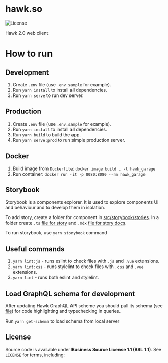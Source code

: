 # hawk.so

![License](https://img.shields.io/badge/license-BSL--1.1-orange)

Hawk 2.0 web client

# How to run

## Development

1. Create `.env` file (use `.env.sample` for example).
2. Run `yarn install` to install all dependencies.
3. Run `yarn serve` to run dev server.

## Production

1. Create `.env` file (use `.env.sample` for example).
2. Run `yarn install` to install all dependencies.
3. Run `yarn build` to build the app.
4. Run `yarn serve:prod` to run simple production server.

## Docker

1. Build image from `Dockerfile`: `docker image build . -t hawk_garage`
2. Run container: `docker run -it -p 8080:8080 --rm hawk_garage`

## Storybook

Storybook is a components explorer. It is used to explore components UI and behaviour and to develop them in isolation.

To add story, create a folder for component in [src/storybook/stories](src/storybook/stories). In a folder create `.ts` [file for story](https://www.learnstorybook.com/intro-to-storybook/vue/en/simple-component/) and `.mdx` [file for story docs](https://github.com/storybookjs/storybook/tree/master/addons/docs).

To run storybook, use `yarn storybook` command

## Useful commands

1. `yarn lint:js` - runs eslint to check files with `.js` and `.vue` extensions.
2. `yarn lint:css` - runs stylelint to check files with `.css` and `.vue` extensions.
3. `yarn lint` - runs both eslint and stylelint.

## Load GraphQL schema for development

After updating Hawk GraphQL API scheme you should pull
its schema (see [file](./schema.graphql)) for code highlighting and typechecking in queries.

Run `yarn get-schema` to load schema from local server

## License

Source code is available under **Business Source License 1.1 (BSL 1.1)**.
See [`LICENSE`](./LICENSE) for terms, including:

